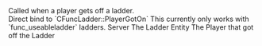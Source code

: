 <function name="HolyLib:OnPlayerGotOffLadder" parent="" type="hook">
	<description>
		Called when a player gets off a ladder.<br>
		Direct bind to `CFuncLadder::PlayerGotOn`
		<note>
			This currently only works with `func_useableladder` ladders.
		</note>
	</description>
	<realm>Server</realm>
	<args>
		<arg name="ent" type="Entity">The Ladder Entity</arg>
		<arg name="ply" type="Player">The Player that got off the Ladder</arg>
	</args>
</function>
